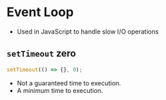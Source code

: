 # Event Loop

+ Used in JavaScript to handle slow I/O operations

## `setTimeout` zero

```js
setTimeout(() => {}, 0);
```

+ Not a guaranteed time to execution.
+ A minimum time to execution.

